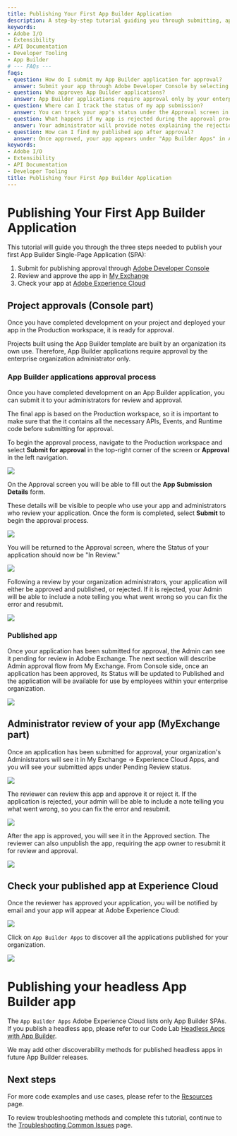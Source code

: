 ```yaml
---
title: Publishing Your First App Builder Application
description: A step-by-step tutorial guiding you through submitting, approving, and publishing your first App Builder Single-Page Application via Adobe Developer Console, My Exchange, and Adobe Experience Cloud.
keywords:
- Adobe I/O
- Extensibility
- API Documentation
- Developer Tooling
- App Builder
# --- FAQs ---
faqs:
- question: How do I submit my App Builder application for approval?
  answer: Submit your app through Adobe Developer Console by selecting the Production workspace and clicking "Submit for approval" to begin the review process.
- question: Who approves App Builder applications?
  answer: App Builder applications require approval only by your enterprise organization's administrator before publishing.
- question: Where can I track the status of my app submission?
  answer: You can track your app's status under the Approval screen in the Adobe Developer Console and see review status in My Exchange under Pending Review.
- question: What happens if my app is rejected during the approval process?
  answer: Your administrator will provide notes explaining the rejection so you can fix issues and resubmit the application for approval.
- question: How can I find my published app after approval?
  answer: Once approved, your app appears under "App Builder Apps" in Adobe Experience Cloud for your organization to access.
keywords:
- Adobe I/O
- Extensibility
- API Documentation
- Developer Tooling
title: Publishing Your First App Builder Application
---
```

# Publishing Your First App Builder Application

This tutorial will guide you through the three steps needed to publish your first App Builder Single-Page Application (SPA):

1. Submit for publishing approval through [Adobe Developer Console](https://developer.adobe.com/developer-console/)
2. Review and approve the app in [My Exchange](https://exchange.adobe.com/my-exchange.html)
3. Check your app at [Adobe Experience Cloud](https://experience.adobe.com)

## Project approvals (Console part)

Once you have completed development on your project and deployed your app in the Production workspace, it is ready for approval. 

Projects built using the App Builder template are built by an organization its own use. Therefore, App Builder applications require approval by the enterprise organization administrator only. 

### App Builder applications approval process

Once you have completed development on an App Builder application, you can submit it to your administrators for review and approval.

The final app is based on the Production workspace, so it is important to make sure that the it contains all the necessary APIs, Events, and Runtime code before submitting for approval.

To begin the approval process, navigate to the Production workspace and select **Submit for approval** in the top-right corner of the screen or **Approval** in the left navigation.

![](../../images/approval-production-overview.png)

On the Approval screen you will be able to fill out the **App Submission Details** form.

These details will be visible to people who use your app and administrators who review your application. Once the form is completed, select **Submit** to begin the approval process.

![](../../images/approval-app-submission-details.png)

You will be returned to the Approval screen, where the Status of your application should now be "In Review."

![](../../images/approval-in-review.png)

Following a review by your organization administrators, your application will either be approved and published, or rejected. If it is rejected, your Admin will be able to include a note telling you what went wrong so you can fix the error and resubmit.

![](../../images/approval-app-rejected.png)

### Published app

Once your application has been submitted for approval, the Admin can see it pending for review in Adobe Exchange. The next section will describe Admin approval flow from My Exchange. From Console side, once an application has been approved, its Status will be updated to Published and the application will be available for use by employees within your enterprise organization.

![](../../images/approval-published.png)

## Administrator review of your app (MyExchange part)

Once an application has been submitted for approval, your organization's Administrators will see it in My Exchange -> Experience Cloud Apps, and you will see your submitted apps under Pending Review status.

![](../../images/approval-myexchange.png)

The reviewer can review this app and approve it or reject it. If the application is rejected, your admin will be able to include a note telling you what went wrong, so you can fix the error and resubmit.

![](../../images/approval-myexchange-review.png)

After the app is approved, you will see it in the Approved section. The reviewer can also unpublish the app, requiring the app owner to resubmit it for review and approval.

![](../../images/approval-myexchange-revoke.png)

## Check your published app at Experience Cloud

Once the reviewer has approved your application, you will be notified by email and your app will appear at Adobe Experience Cloud:

![](../../images/approval-myapp-home.png)

Click on `App Builder Apps` to discover all the applications published for your organization.

![](../../images/approval-myapp-customapps.png)

# Publishing your headless App Builder app

The `App Builder Apps` Adobe Experience Cloud lists only App Builder SPAs. If you publish a headless app, please refer to our Code Lab [Headless Apps with App Builder](../../resources/barcode-reader/index.md).

We may add other discoverability methods for published headless apps in future App Builder releases.

## Next steps

For more code examples and use cases, please refer to the [Resources](../../resources/index.md) page.

To review troubleshooting methods and complete this tutorial, continue to the [Troubleshooting Common Issues](troubleshoot.md) page.
